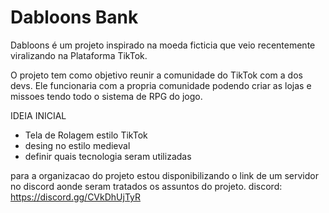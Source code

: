 
# Dabloons Bank

Dabloons é um projeto inspirado na moeda ficticia que
 veio recentemente viralizando na Plataforma TikTok.

O projeto tem como objetivo reunir a comunidade do TikTok com a dos 
devs. Ele funcionaria com a propria comunidade podendo criar as
lojas e missoes tendo todo o sistema de RPG do jogo.



IDEIA INICIAL 

* Tela de Rolagem estilo TikTok
* desing no estilo medieval
* definir quais tecnologia seram utilizadas

para a organizacao do projeto estou disponibilizando 
o link de um servidor no discord aonde seram tratados os assuntos 
do projeto.
discord: https://discord.gg/CVkDhUjTyR
